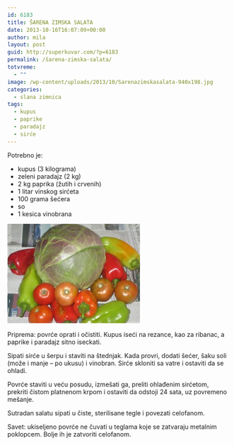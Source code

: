 ```yaml
---
id: 6183
title: ŠARENA ZIMSKA SALATA
date: 2013-10-16T16:07:09+00:00
author: mila
layout: post
guid: http://superkuvar.com/?p=6183
permalink: /šarena-zimska-salata/
totvreme:
  - ""
image: /wp-content/uploads/2013/10/Sarenazimskasalata-940x198.jpg
categories:
  - slana zimnica
tags:
  - kupus
  - paprike
  - paradajz
  - sirće
---
```

Potrebno je:

  * kupus (3 kilograma)
  * zeleni paradajz (2 kg)
  * 2 kg paprika (žutih i crvenih)
  * 1 litar vinskog sirćeta
  * 100 grama šećera
  * so
  * 1 kesica vinobrana

[<img class="alignnone size-medium wp-image-6206" src="/wp-content/uploads/2013/10/Sarenazimskasalata-300x225.jpg" alt="Sarenazimskasalata" width="300" height="225" />](/wp-content/uploads/2013/10/Sarenazimskasalata.jpg)

Priprema: povrće oprati i očistiti. Kupus iseći na rezance, kao za ribanac, a paprike i paradajz sitno iseckati.

Sipati sirće u šerpu i staviti na štednjak. Kada provri, dodati šećer, šaku soli (može i manje – po ukusu) i vinobran. Sirće skloniti sa vatre i ostaviti da se ohladi.

Povrće staviti u veću posudu, izmešati ga, preliti ohlađenim sirćetom, prekriti čistom platnenom krpom i ostaviti da odstoji 24 sata, uz povremeno mešanje.

Sutradan salatu sipati u čiste, sterilisane tegle i povezati celofanom.

Savet: ukiseljeno povrće ne čuvati u teglama koje se zatvaraju metalnim poklopcem. Bolje ih je zatvoriti celofanom.